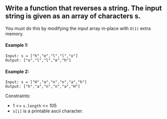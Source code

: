 ## Write a function that reverses a string. The input string is given as an array of characters s.

You must do this by modifying the input array in-place with `O(1)` extra memory.

 

#### Example 1:
```
Input: s = ["h","e","l","l","o"]
Output: ["o","l","l","e","h"]
```

#### Example 2:
```
Input: s = ["H","a","n","n","a","h"]
Output: ["h","a","n","n","a","H"]
```

Constraints:

- 1 <= `s.length` <= 105
- `s[i]` is a printable ascii character.